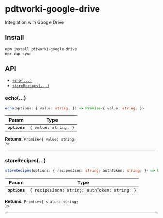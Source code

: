 # pdtworki-google-drive

Integration with Google Drive

## Install

```bash
npm install pdtworki-google-drive
npx cap sync
```

## API

<docgen-index>

* [`echo(...)`](#echo)
* [`storeRecipes(...)`](#storerecipes)

</docgen-index>

<docgen-api>
<!--Update the source file JSDoc comments and rerun docgen to update the docs below-->

### echo(...)

```typescript
echo(options: { value: string; }) => Promise<{ value: string; }>
```

| Param         | Type                            |
| ------------- | ------------------------------- |
| **`options`** | <code>{ value: string; }</code> |

**Returns:** <code>Promise&lt;{ value: string; }&gt;</code>

--------------------


### storeRecipes(...)

```typescript
storeRecipes(options: { recipesJson: string; authToken: string; }) => Promise<{ status: string; }>
```

| Param         | Type                                                     |
| ------------- | -------------------------------------------------------- |
| **`options`** | <code>{ recipesJson: string; authToken: string; }</code> |

**Returns:** <code>Promise&lt;{ status: string; }&gt;</code>

--------------------

</docgen-api>
